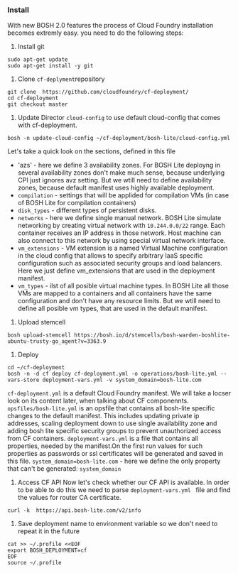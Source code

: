 ### Install

With new BOSH 2.0 features the process of Cloud Foundry installation becomes extremly easy. you need to do the following steps:

1. Install git
  ```exec
  sudo apt-get update
  sudo apt-get install -y git
  ```

1. Clone `cf-deplyment`repository
  ```exec
  git clone  https://github.com/cloudfoundry/cf-deployment/
  cd cf-deployment
  git checkout master
  ```

1. Update Director `cloud-config` to use default cloud-config that comes with cf-deployment.
  ```exec
  bosh -n update-cloud-config ~/cf-deployment/bosh-lite/cloud-config.yml
  ``` 
  Let's take a quick look on the sections, defined in this file
  * 'azs' - here we define 3 availability zones. For BOSH Lite deployng in several availability zones don't make much sense, because underlying CPI just ignores avz setting. But we wtill need to define availability zones, because default manifest uses highly available deployment.
  * `compilation` - settings that will be applided for compilation  VMs (in case of BOSH Lite for compilation containers)
  * `disk_types` - different types of persistent disks.
  * `networks` - here we define single manual network. BOSH Lite simulate networking by creating virtual network with `10.244.0.0/22` range. Each container receives an IP address in those network. Host machine can also connect to this network by using special virtual network interface.  
  * `vm_extensions` - VM extension is a named Virtual Machine configuration in the cloud config that allows to specify arbitrary IaaS specific configuration such as associated security groups and load balancers. Here we just define vm_extensions that are used in the deployment manifest.
  * `vm_types` - ilst of all posible virtual machine types. In BOSH Lite all those VMs are mapped to a containers and all containers have the same configuration and don't have any resource limits. But we wtill need to define all posible vm types, that are used in the default manifest. 

1. Upload stemcell
  ```exec
  bosh upload-stemcell https://bosh.io/d/stemcells/bosh-warden-boshlite-ubuntu-trusty-go_agent?v=3363.9
  ```

1. Deploy
  ```exec
  cd ~/cf-deployment
  bosh -n -d cf deploy cf-deployment.yml -o operations/bosh-lite.yml --vars-store deployment-vars.yml -v system_domain=bosh-lite.com
  ```
  `cf-deployment.yml` is a default Cloud Foundry manifest. We will take a locser look on its content later, when talking about CF componennts.
  `opsfiles/bosh-lite.yml` is an opsfile that contains all bosh-lite specific changes to the default manifest. This includes updating private ip addresses, scaling deployment down to use single availability zone and adding bosh lite specific security groups to prevent unauthorized access from CF containers.
  `deployment-vars.yml` is a file that contains all properties, needed by the manifest.On the first run values for such properties as passwords or ssl certificates will be generated and saved in this file.
  `system_domain=bosh-lite.com` - here we define the only property that can't be generated: `system_domain`

1. Access CF API
  Now let's check whether our CF API is available. In order to be able to do this we need to parse `deployment-vars.yml ` file and find the values for router CA certificate.
  ```exec
  curl -k  https://api.bosh-lite.com/v2/info 
  ```

1. Save deployment name to environment variable so we don't need to repeat it in the future

```exec
cat >> ~/.profile <<EOF
export BOSH_DEPLOYMENT=cf
EOF
source ~/.profile
```
